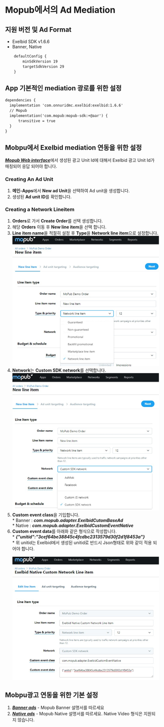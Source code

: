 # Mopub에서의 Ad Mediation
## 지원 버전 및 Ad Format
- Exelbid SDK v1.6.6
- Banner, Native
```xml
    defaultConfig {
        minSdkVersion 19
        targetSdkVersion 29
    }
```

## App 기본적인 mediation 광로를 위한 설정
  ```xml
  dependencies {
    implementation 'com.onnuridmc.exelbid:exelbid:1.6.6'
    // Mopub
    implementation('com.mopub:mopub-sdk:+@aar') {
        transitive = true
    }
  }
  ```

## Mobpu에서 Exelbid mediation 연동을 위한 설정
[***Mopub Web interface***](https://app.mopub.com/dashboard)에서 생성된 광고 Unit Id에 대해서 Exelbid 광고 Unit Id가 매칭되어 응답 되어야 합니다.

### Creating An Ad Unit
  1. **메인-Apps**에서 **New ad Unit**을 선택하여 Ad unit을 생성합니다.
  2. 생성된 **Ad unit ID**를 확인합니다.
### Creating a Network Lineitem
  1. **Orders**로 가서 **Create Order**를 선택 생성합니다.
  2. 해당 **Orders** 이동 후 **New line item**을 선택 합니다.
  3. **Line item name**을 적절히 설정 후 **Type**을 **Network line item**으로 설정합니다.
  ![import](./img/mopub_newlineitem_1.jpg)
  4. **Network**는 **Custom SDK network**를 선택합니다.
  ![import](./img/mopub_newlineitem_2.jpg)
  5. **Custom event class**을 기입합니다. <br/>
    * Banner : ***com.mopub.adapter.ExelbidCutomBaseAd***<br/>
    * Native : ***com.mopub.adapter.ExelbidCustomEventNative***<br/>
  6. **Custom event data**를 아래화 같은 형식으로 작성합니다.<br/>
    * ***{"unitid":"3cef64be38845c4fcdbc2313579d30f2d1f8453a"}***<br/>
    * 위 unitid는 Exelbid에서 생성된 unitid로 반드시 Json형태로 위와 같이 적용 되어야 합니다.
    <br/><br/>
  ![import](./img/mopub_newlineitem.jpg)

## Mobpu광고 연동을 위한 기본 설정
  1. [***Banner ads***](https://developers.mopub.com/publishers/android/banner/) - Mopub Banner 설명서를 따르세요
  2. [***Native ads***](https://developers.mopub.com/publishers/android/native-adplacer/) - Mopub Native 설명서를 따르세요. Native Video 형식은 지원되지 않습니다. 
